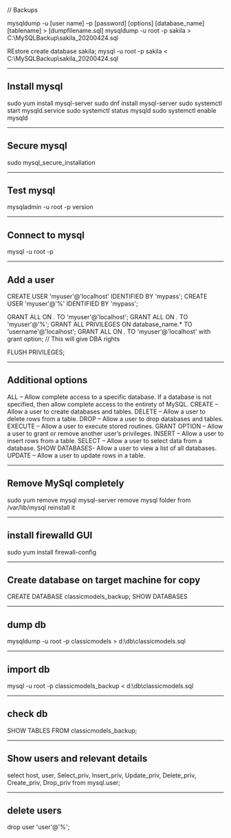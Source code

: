 // Backups


mysqldump -u [user name] –p [password] [options] [database_name] [tablename] > [dumpfilename.sql]
mysqldump -u root -p sakila > C:\MySQLBackup\sakila_20200424.sql

REstore
create database sakila;
mysql -u root -p sakila < C:\MySQLBackup\sakila_20200424.sql





----------------------------------
Install mysql
----------------------------------
sudo yum install mysql-server
sudo dnf install mysql-server
sudo systemctl start mysqld.service
sudo systemctl status mysqld
sudo systemctl enable mysqld

----------------------------------
Secure mysql
----------------------------------
sudo mysql_secure_installation

----------------------------------
Test mysql
----------------------------------
mysqladmin -u root -p version

----------------------------------
Connect to mysql
----------------------------------
mysql -u root -p

---------------------------------
Add a user
---------------------------------
CREATE USER 'myuser'@'localhost' IDENTIFIED BY 'mypass';
CREATE USER 'myuser'@'%' IDENTIFIED BY 'mypass';

GRANT ALL ON *.* TO 'myuser'@'localhost';
GRANT ALL ON *.* TO 'myuser'@'%';
GRANT ALL PRIVILEGES ON database_name.* TO 'username'@'localhost';
GRANT ALL ON *.* TO 'myuser'@'localhost' with grant option; // This will give DBA rights

FLUSH PRIVILEGES;

---------------------------------
Additional options
---------------------------------
ALL – Allow complete access to a specific database. If a database is not specified, then allow complete access to the entirety of MySQL.
CREATE – Allow a user to create databases and tables.
DELETE – Allow a user to delete rows from a table.
DROP – Allow a user to drop databases and tables.
EXECUTE – Allow a user to execute stored routines.
GRANT OPTION – Allow a user to grant or remove another user’s privileges.
INSERT – Allow a user to insert rows from a table.
SELECT – Allow a user to select data from a database.
SHOW DATABASES- Allow a user to view a list of all databases.
UPDATE – Allow a user to update rows in a table.

---------------------------------
Remove MySql completely
---------------------------------
sudo yum remove mysql mysql-server
remove mysql folder from /var/lib/mysql
reinstall it

---------------------------------
install firewalld GUI
---------------------------------
sudo yum install firewall-config

---------------------------------
Create database on target machine for copy
---------------------------------
CREATE DATABASE classicmodels_backup;
SHOW DATABASES

---------------------------------
dump db
---------------------------------
mysqldump -u root -p classicmodels > d:\db\classicmodels.sql

---------------------------------
import db
---------------------------------
mysql -u root -p classicmodels_backup < d:\db\classicmodels.sql

---------------------------------
check db
---------------------------------
SHOW TABLES FROM classicmodels_backup;

---------------------------------
Show users and relevant details
---------------------------------
select host, user, Select_priv, Insert_priv, Update_priv, Delete_priv, Create_priv, Drop_priv from mysql.user;

---------------------------------
delete users
---------------------------------
drop user 'user'@'%';